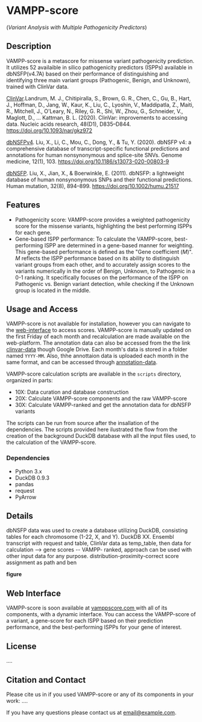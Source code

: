 # VAMPP-score
(_Variant Analysis with Multiple Pathogenicity Predictors_)

## Description
VAMPP-score is a metascore for missense variant pathogenicity prediction. It utilizes 52 availaible in silico pathogenicity predictors (ISPPs) available in dbNSFP(v4.7A) based on their performance of distinguishing and identifying three main variant groups (Pathogenic, Benign, and Unknown), trained with ClinVar data.

[ClinVar](https://pubmed.ncbi.nlm.nih.gov/31777943/).Landrum, M. J., Chitipiralla, S., Brown, G. R., Chen, C., Gu, B., Hart, J., Hoffman, D., Jang, W., Kaur, K., Liu, C., Lyoshin, V., Maddipatla, Z., Maiti, R., Mitchell, J., O'Leary, N., Riley, G. R., Shi, W., Zhou, G., Schneider, V., Maglott, D., … Kattman, B. L. (2020). ClinVar: improvements to accessing data. Nucleic acids research, 48(D1), D835–D844. https://doi.org/10.1093/nar/gkz972

[dbNSFPv4](https://pubmed.ncbi.nlm.nih.gov/33261662/). Liu, X., Li, C., Mou, C., Dong, Y., & Tu, Y. (2020). dbNSFP v4: a comprehensive database of transcript-specific functional predictions and annotations for human nonsynonymous and splice-site SNVs. Genome medicine, 12(1), 103. https://doi.org/10.1186/s13073-020-00803-9

[dbNSFP](https://pubmed.ncbi.nlm.nih.gov/21520341/). Liu, X., Jian, X., & Boerwinkle, E. (2011). dbNSFP: a lightweight database of human nonsynonymous SNPs and their functional predictions. Human mutation, 32(8), 894–899. https://doi.org/10.1002/humu.21517


## Features
* Pathogenicity score: VAMPP-score provides a weighted pathogenicity score for the missense variants, highlighting the best performing ISPPs for each gene.
* Gene-based ISPP performance: To calculate the VAMPP-score, best-performing ISPP are determined in a gene-based manner for weighting. This gene-based performance is defined as the "Gene coefficient (_M_)". _M_ reflects the ISPP performance based on its ability to distinguish variant groups from each other, and to accurately assign scores to the variants numerically in the order of Benign, Unknown, to Pathogenic in a 0-1 ranking. It specifically focuses on the performance of the ISPP on Pathogenic vs. Benign variant detection, while checking if the Unknown group is located in the middle.


## Usage and Access
VAMPP-score is not available for installation, however you can navigate to the [web-interface](https://vamppscore.com/) to access scores. VAMPP-score is manually updated on the first Friday of each month and recalculation are made available on the web-platform. The annotation data can also be accessed from the the link [clinvar-data](https://drive.google.com/drive/folders/1aziBk58jTu49lSItZQaPKBtEVeACfWlJ?usp=drive_link) though Google Drive. Each month's data is stored in a folder named `YYYY-MM`. Also, thhe annottaion data is uploaded each month in the same format, and can be accessed through [annotation-data](https://drive.google.com/drive/folders/1-wo9QguOqtEhokpVpsrDuOsduntFEfHU?usp=drive_link).

VAMPP-score calculation scripts are available in the `scripts` directory, organized in parts:

* 10X: Data curation and database construction
* 20X: Calculate VAMPP-score components and the raw VAMPP-score
* 30X: Calculate VAMPP-ranked and get the annotation data for dbNSFP variants

The scripts can be run from source after the insallation of the dependencies. The scripts provided here ilustrated the flow from the creation of the background DuckDB database with all the input files used, to the calculation of the VAMPP-score.

### Dependencies
* Python 3.x
* DuckDB 0.9.3
* pandas
* request
* PyArrow 

## Details
dbNSFP data was used to create a database utilizing DuckDB, consisting tables for each chromosome (1-22, X, and Y). DuckDB XX. Ensembl transcript with request and table, ClinVar data as temp_table, then data for calculation --> gene scores -- VAMPP- ranked, approach can be used with other input data for any purpose. distribution-proximity-correct score assignment as path and ben

**figure**

## Web Interface
VAMPP-score is soon available at [vamppscore.com ](https://vamppscore.com/) with all of its components, with a dynamic interface. You can access the VAMPP-score of a variant, a gene-score for each ISPP based on their prediction performance, and the best-performing ISPPs for your gene of interest.

## License
....


## Citation and Contact
Please cite us in if you used VAMPP-score or any of its components in your work: 
....

If you have any questions please contact us at email@example.com.




